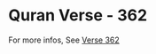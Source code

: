 # Quran Verse - 362 

For more infos, See [Verse 362](https://www.quranbookk.com/quran/search?q=362)